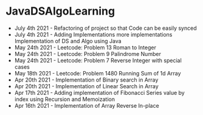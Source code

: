 # JavaDSAlgoLearning
* July 4th 2021 - Refactoring of project so that Code can be easily synced
* July 4th 2021 - Adding Implementations more implementations
Implementation of DS and Algo using Java
* May 24th 2021 - Leetcode: Problem 13 Roman to Integer
* May 24th 2021 - Leetcode: Problem 9 Palindrome Number
* May 24th 2021 - Leetcode: Problem 7 Reverse Integer with special cases
* May 18th 2021 - Leetcode: Problem 1480 Running Sum of 1d Array
* Apr 20th 2021 - Implementation of Binary search in Array
* Apr 20th 2021 - Implementation of Linear Search in Array
* Apr 17th 2021 - Adding implementation of Fibonacci Series value by index using Recursion and Memoization
* Apr 16th 2021 - Implementation of Array Reverse In-place
